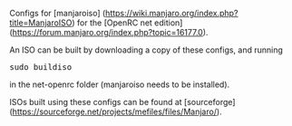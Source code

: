 Configs for [manjaroiso] (https://wiki.manjaro.org/index.php?title=ManjaroISO) for the [OpenRC net edition] (https://forum.manjaro.org/index.php?topic=16177.0).

An ISO can be built by downloading a copy of these configs, and running
<pre>sudo buildiso</pre>
in the net-openrc folder (manjaroiso needs to be installed).

ISOs built using these configs can be found at [sourceforge] (https://sourceforge.net/projects/mefiles/files/Manjaro/).
